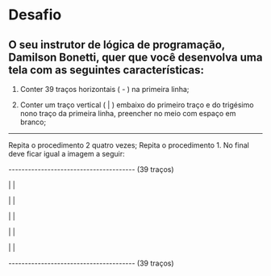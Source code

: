 # Desafio
## O seu instrutor de lógica de programação, Damilson Bonetti, quer que você desenvolva uma tela com as seguintes características:

1. Conter 39 traços horizontais ( - ) na primeira linha;

2. Conter um traço vertical ( | ) embaixo do primeiro traço e do trigésimo nono traço da primeira linha, preencher no meio com espaço em branco;
_______________________________________

Repita o procedimento 2 quatro vezes;
Repita o procedimento 1.
No final deve ficar igual a imagem a seguir:

--------------------------------------- (39 traços)

|                                     |

|                                     |

|                                     |

|                                     |

|                                     |

--------------------------------------- (39 traços)